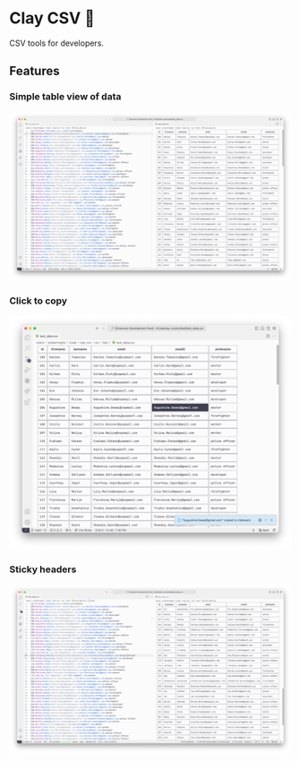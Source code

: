 # Clay CSV 📐
CSV tools for developers.

## Features

### Simple table view of data
![Table view screenshot](/images/features/table-view.png)

### Click to copy
![Click to copy screenshot](/images/features/click-to-copy.png)

### Sticky headers
![Sticky headers screenshot](/images/features/sticky-headers.png)
